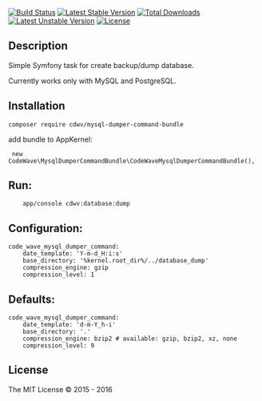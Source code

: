 [![Build Status](https://travis-ci.org/cdwv/MysqlDumperCommandBundle.svg)](https://github.com/cdwv/MysqlDumperCommandBundle) [![Latest Stable Version](https://poser.pugx.org/cdwv/mysql-dumper-command-bundle/v/stable)](https://packagist.org/packages/cdwv/mysql-dumper-command-bundle) [![Total Downloads](https://poser.pugx.org/cdwv/mysql-dumper-command-bundle/downloads)](https://packagist.org/packages/cdwv/mysql-dumper-command-bundle) [![Latest Unstable Version](https://poser.pugx.org/cdwv/mysql-dumper-command-bundle/v/unstable)](https://packagist.org/packages/cdwv/mysql-dumper-command-bundle) [![License](https://poser.pugx.org/cdwv/mysql-dumper-command-bundle/license)](https://packagist.org/packages/cdwv/mysql-dumper-command-bundle)

Description
------------
Simple Symfony task for create backup/dump database. 

Currently works only with MySQL and PostgreSQL.

Installation
------------

```
composer require cdwv/mysql-dumper-command-bundle
```

add bundle to AppKernel:
```
 new CodeWave\MysqlDumperCommandBundle\CodeWaveMysqlDumperCommandBundle(),
```

Run:
------------

```
    app/console cdwv:database:dump
```

Configuration:
--------------

```
code_wave_mysql_dumper_command:
    date_template: 'Y-m-d_H:i:s'
    base_directory: '%kernel.root_dir%/../database_dump'
    compression_engine: gzip
    compression_level: 1
```

Defaults:
---------

```
code_wave_mysql_dumper_command:
    date_template: 'd-m-Y_h-i'
    base_directory: '.'
    compression_engine: bzip2 # available: gzip, bzip2, xz, none
    compression_level: 9
```


## License
The MIT License &copy; 2015 - 2016
